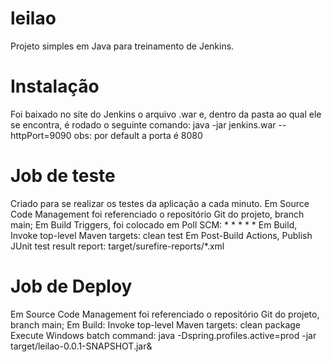 # leilao
Projeto simples em Java para treinamento de Jenkins.

# Instalação
Foi baixado no site do Jenkins o arquivo .war e, dentro da pasta ao qual ele se encontra, é rodado o seguinte comando:
java -jar jenkins.war --httpPort=9090
obs: por default a porta é 8080

# Job de teste
Criado para se realizar os testes da aplicação a cada minuto.
Em Source Code Management foi referenciado o repositório Git do projeto, branch main;
Em Build Triggers, foi colocado em Poll SCM: * * * * *
Em Build, Invoke top-level Maven targets: clean test
Em Post-Build Actions, Publish JUnit test result report: target/surefire-reports/*.xml

# Job de Deploy
Em Source Code Management foi referenciado o repositório Git do projeto, branch main;
Em Build:
	Invoke top-level Maven targets: clean package
	Execute Windows batch command: java -Dspring.profiles.active=prod -jar target/leilao-0.0.1-SNAPSHOT.jar&